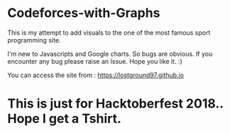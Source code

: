 # Codeforces-with-Graphs
This is my attempt to add visuals to the one of the most famous sport programming site.

I'm new to Javascripts and Google charts. So bugs are obvious. If you encounter any bug please raise an Issue.
Hope you like it. :)

You can access the site from : https://lostground97.github.io

# This is just for Hacktoberfest 2018.. Hope I get a Tshirt. #
